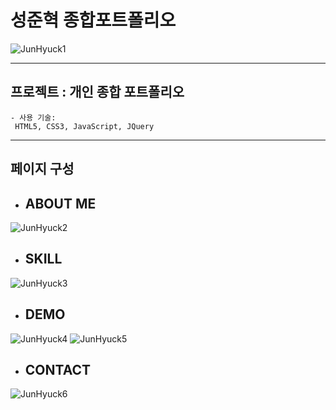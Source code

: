 

# 성준혁 종합포트폴리오 

![JunHyuck1](https://github.com/jun0709/portfolio/assets/146051592/a837775e-8cbe-4956-a491-92c5612effa6)


---

##  프로젝트 : 개인 종합 포트폴리오


    - 사용 기술:
     HTML5, CSS3, JavaScript, JQuery


---

##  페이지 구성 

- ## ABOUT ME 
![JunHyuck2](https://github.com/jun0709/portfolio/assets/146051592/3547bb7d-06e9-4f69-b539-6f4e1ccd58f0)


- ## SKILL 
![JunHyuck3](https://github.com/jun0709/portfolio/assets/146051592/44f2c8b8-e6b8-41df-bf28-2778bfa85c88)

- ## DEMO 
![JunHyuck4](https://github.com/jun0709/portfolio/assets/146051592/ee73d371-ce0e-418b-b62f-0f72d91cd6f2)
![JunHyuck5](https://github.com/jun0709/portfolio/assets/146051592/2979fd2d-3f89-4403-9f85-8f621beb3398)

- ## CONTACT 

![JunHyuck6](https://github.com/jun0709/portfolio/assets/146051592/141e9695-5706-4a2a-9973-f78e65683902)




